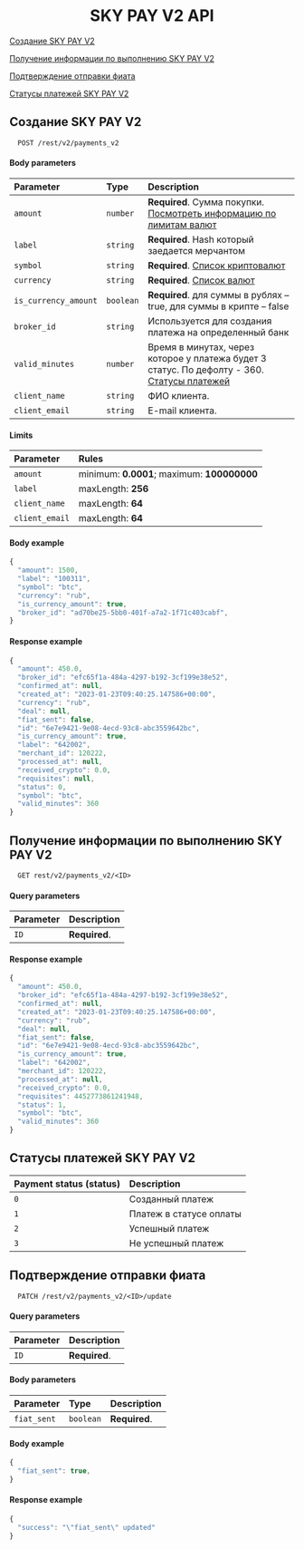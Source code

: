 <h1 align="center">SKY PAY V2 API</h1>
 
[Создание SKY PAY V2](#skypay)

[Получение информации по выполнению SKY PAY V2](#skypayinfo)

[Подтверждение отправки фиата](#confirmation)

[Статусы платежей SKY PAY V2](#paymentStatuses)

<a name="skypay"></a>
## Создание SKY PAY V2

```http
  POST /rest/v2/payments_v2 
```
#### Body parameters

| Parameter | Type     | Description                |
| :-------- | :------- | :------------------------- |
| `amount` | `number` | **Required**. Сумма покупки. [Посмотреть информацию по лимитам валют](CURRENCIES.md)
| `label` | `string` | **Required**. Hash который заедается мерчантом
| `symbol` | `string` | **Required**. [Список криптовалют](CRYPTOCURRENCIES.md)
| `currency` | `string` | **Required**. [Список валют](CURRENCIES.md)
| `is_currency_amount` | `boolean` | **Required**. для суммы в рублях – true, для суммы в крипте – false |
| `broker_id` | `string` | Используется для создания платежа на определенный банк
| `valid_minutes` | `number` | Время в минутах, через которое у платежа будет 3 статус. По дефолту - 360. [Статусы платежей](#paymentStatuses)
| `client_name` | `string` | ФИО клиента.
| `client_email` | `string` | E-mail клиента.

#### Limits

| Parameter | Rules     |
| :-------- | :-------  |
| `amount` | minimum: **0.0001**; maximum: **100000000**
| `label` | maxLength: **256**
| `client_name` | maxLength: **64**
| `client_email` | maxLength: **64**

#### Body example

```javascript
{
  "amount": 1500,
  "label": "100311",
  "symbol": "btc",
  "currency": "rub",
  "is_currency_amount": true,
  "broker_id": "ad70be25-5bb0-401f-a7a2-1f71c403cabf",
}
```

#### Response example

```javascript
{
  "amount": 450.0,
  "broker_id": "efc65f1a-484a-4297-b192-3cf199e38e52",
  "confirmed_at": null,
  "created_at": "2023-01-23T09:40:25.147586+00:00",
  "currency": "rub",
  "deal": null,
  "fiat_sent": false,
  "id": "6e7e9421-9e08-4ecd-93c8-abc3559642bc",
  "is_currency_amount": true,
  "label": "642002",
  "merchant_id": 120222,
  "processed_at": null,
  "received_crypto": 0.0,
  "requisites": null,
  "status": 0,
  "symbol": "btc",
  "valid_minutes": 360
}
```
 <a name="skypayinfo"></a>
## Получение информации по выполнению SKY PAY V2

```http
  GET rest/v2/payments_v2/<ID> 
```

#### Query parameters

| Parameter | Description                |
| :-------- | :------------------------- |
| `ID` | **Required**.

#### Response example

```javascript
{
  "amount": 450.0,
  "broker_id": "efc65f1a-484a-4297-b192-3cf199e38e52",
  "confirmed_at": null,
  "created_at": "2023-01-23T09:40:25.147586+00:00",
  "currency": "rub",
  "deal": null,
  "fiat_sent": false,
  "id": "6e7e9421-9e08-4ecd-93c8-abc3559642bc",
  "is_currency_amount": true,
  "label": "642002",
  "merchant_id": 120222,
  "processed_at": null,
  "received_crypto": 0.0,
  "requisites": 4452773861241948,
  "status": 1,
  "symbol": "btc",
  "valid_minutes": 360
}
```

 <a name="paymentStatuses"></a>
## Статусы платежей SKY PAY V2
| Payment status (status) | Description                |
| :-------- |  :------------------------- |
| `0` | Cозданный платеж |
| `1` | Платеж в статусе оплаты |
| `2` | Успешный платеж |
| `3` | Не успешный платеж |

 <a name="confirmation"></a>
## Подтверждение отправки фиата

```http
  PATCH /rest/v2/payments_v2/<ID>/update
```

#### Query parameters

| Parameter | Description                |
| :-------- | :------------------------- |
| `ID` | **Required**.

#### Body parameters

| Parameter | Type     | Description                |
| :-------- | :------- | :------------------------- |
| `fiat_sent` | `boolean` | **Required**. 

#### Body example

```javascript
{
  "fiat_sent": true,
}
```

#### Response example

```javascript
{
  "success": "\"fiat_sent\" updated"
}
```
